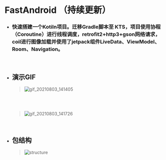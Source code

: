 # FastAndroid （持续更新）

- ### 快速搭建一个Kotiln项目。迁移Gradle脚本至 KTS，项目使用协程（Coroutine）进行线程调度，retrofit2+http3+gson网络请求，coil进行图像加载并使用了jetpack组件LiveData、ViewModel、Room、Navigation。  
  
    <br/>
- ## 演示GIF
    > ![gif_20210803_141405](https://github.com/tianhe-github/FastAndroid/blob/master/image/gif_20210803_141405.gif)
          
    <br/>
    <br/>

    > ![gif_20210803_141726](https://github.com/tianhe-github/FastAndroid/blob/master/image/gif_20210803_141726.gif)


    <br/>
- ## 包结构
    > ![structure](https://github.com/tianhe-github/FastAndroid/blob/master/image/package_structure.png)
           
           


